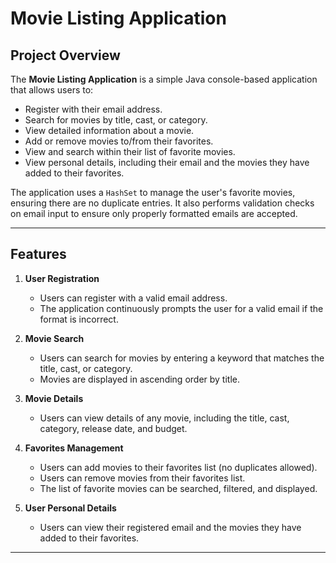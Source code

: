 # Movie Listing Application

## Project Overview

The **Movie Listing Application** is a simple Java console-based application that allows users to:
- Register with their email address.
- Search for movies by title, cast, or category.
- View detailed information about a movie.
- Add or remove movies to/from their favorites.
- View and search within their list of favorite movies.
- View personal details, including their email and the movies they have added to their favorites.

The application uses a `HashSet` to manage the user's favorite movies, ensuring there are no duplicate entries. It also performs validation checks on email input to ensure only properly formatted emails are accepted.

---

## Features

1. **User Registration**
   - Users can register with a valid email address.
   - The application continuously prompts the user for a valid email if the format is incorrect.

2. **Movie Search**
   - Users can search for movies by entering a keyword that matches the title, cast, or category.
   - Movies are displayed in ascending order by title.

3. **Movie Details**
   - Users can view details of any movie, including the title, cast, category, release date, and budget.

4. **Favorites Management**
   - Users can add movies to their favorites list (no duplicates allowed).
   - Users can remove movies from their favorites list.
   - The list of favorite movies can be searched, filtered, and displayed.

5. **User Personal Details**
   - Users can view their registered email and the movies they have added to their favorites.

---
